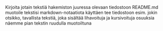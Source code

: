 Kirjoita jotain tekstiä hakemiston juuressa olevaan tiedostoon README.md
muotoile tekstisi markdown-notaatiota käyttäen
tee tiedostoon esim. jokin otsikko, tavallista tekstiä, joka sisältää lihavoituja ja kursivoituja osuuksia
näemme pian tekstin ruudulla muotoiltuna